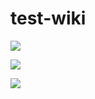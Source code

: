 # test-wiki

![](https://img.shields.io/endpoint?url=https://raw.githubusercontent.com/wiki/cctan777/test-wiki/wiki/test-wiki-coverage-results.md)

![](https://img.shields.io/endpoint?url=https://github.com/cctan777/test-wiki/wiki/test-wiki-coverage-results.md)

[![](https://github.com/cctan777/test-wiki/wiki/test-wiki-coverage-badge.svg)](https://github.com/cctan777/test-wiki/wiki/test-wiki-coverage-results)
